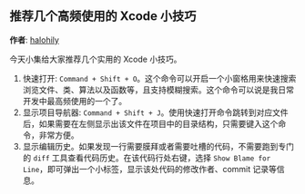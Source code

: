 ## 推荐几个高频使用的 Xcode 小技巧

**作者**: [halohily](https://weibo.com/halohily)

今天小集给大家推荐几个实用的 Xcode 小技巧。

1. 快速打开: `Command + Shift + O`。这个命令可以开启一个小窗格用来快速搜索浏览文件、类、算法以及函数等，且支持模糊搜索。这个命令可以说是我日常开发中最高频使用的一个了。
2. 显示项目导航器: `Command + Shift + J`。使用快速打开命令跳转到对应文件后，如果需要在左侧显示出该文件在项目中的目录结构，只需要键入这个命令，非常方便。
3. 显示编辑历史。如果发现一行需要膜拜或者需要吐槽的代码，不需要跑到专门的 `diff` 工具查看代码历史。在该代码行处右键，选择 `Show Blame for Line`，即可弹出一个小标签，显示该处代码的修改作者、commit 记录等信息。

